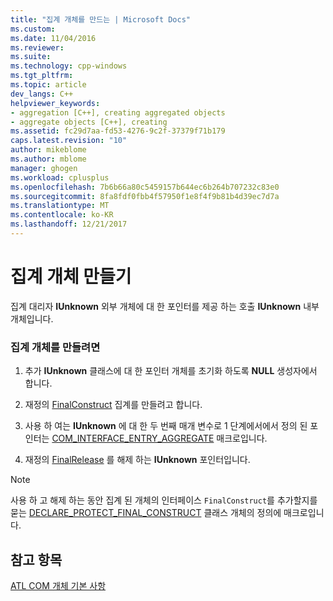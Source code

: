 ```yaml
---
title: "집계 개체를 만드는 | Microsoft Docs"
ms.custom: 
ms.date: 11/04/2016
ms.reviewer: 
ms.suite: 
ms.technology: cpp-windows
ms.tgt_pltfrm: 
ms.topic: article
dev_langs: C++
helpviewer_keywords:
- aggregation [C++], creating aggregated objects
- aggregate objects [C++], creating
ms.assetid: fc29d7aa-fd53-4276-9c2f-37379f71b179
caps.latest.revision: "10"
author: mikeblome
ms.author: mblome
manager: ghogen
ms.workload: cplusplus
ms.openlocfilehash: 7b6b66a80c5459157b644ec6b264b707232c83e0
ms.sourcegitcommit: 8fa8fdf0fbb4f57950f1e8f4f9b81b4d39ec7d7a
ms.translationtype: MT
ms.contentlocale: ko-KR
ms.lasthandoff: 12/21/2017
---
```

# <a name="creating-an-aggregated-object"></a>집계 개체 만들기
집계 대리자 **IUnknown** 외부 개체에 대 한 포인터를 제공 하는 호출 **IUnknown** 내부 개체입니다.  
  
### <a name="to-create-an-aggregated-object"></a>집계 개체를 만들려면  
  
1.  추가 **IUnknown** 클래스에 대 한 포인터 개체를 초기화 하도록 **NULL** 생성자에서 합니다.  
  
2.  재정의 [FinalConstruct](../atl/reference/ccomobjectrootex-class.md#finalconstruct) 집계를 만들려고 합니다.  
  
3.  사용 하 여는 **IUnknown** 에 대 한 두 번째 매개 변수로 1 단계에서에서 정의 된 포인터는 [COM_INTERFACE_ENTRY_AGGREGATE](reference/com-interface-entry-macros.md#com_interface_entry_aggregate) 매크로입니다.  
  
4.  재정의 [FinalRelease](../atl/reference/ccomobjectrootex-class.md#finalrelease) 를 해제 하는 **IUnknown** 포인터입니다.  
  
> [!NOTE]
>  사용 하 고 해제 하는 동안 집계 된 개체의 인터페이스 `FinalConstruct`를 추가할지를 묻는 [DECLARE_PROTECT_FINAL_CONSTRUCT](reference/aggregation-and-class-factory-macros.md#declare_protect_final_construct) 클래스 개체의 정의에 매크로입니다.  
  
## <a name="see-also"></a>참고 항목  
 [ATL COM 개체 기본 사항](../atl/fundamentals-of-atl-com-objects.md)

